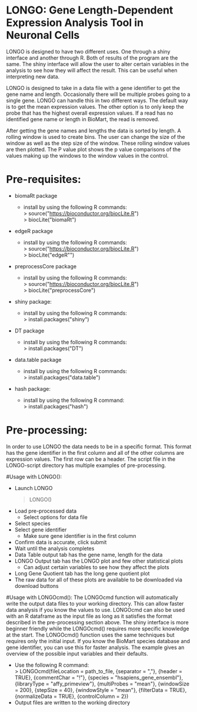 

# LONGO: Gene Length-Dependent Expression Analysis Tool in Neuronal Cells

LONGO is designed to have two different uses. One through a shiny interface 
and another through R. Both of results of the program are 
the same. The shiny interface will allow the user to alter certain variables
in the analysis to see how they will affect the result. This can be 
useful when interpreting new data. 

LONGO is designed to take in a data file with a gene identifier to get 
the gene name and length. Occasionally there will be multiple probes going
to a single gene. LONGO can handle this in two different ways. The default way
is to get the mean expression values. The other option is to only keep the
probe that has the highest overall expression values. If a read has no
identified gene name or length in BioMart, the read is removed. 

After getting the gene names and lengths the data is sorted by length. A
rolling window is used to create bins. The user can change the size of the
window as well as the step size of the window. These rolling window values 
are then plotted. The P value plot shows the p value comparisons of the values
making up the windows to the window values in the control. 


# Pre-requisites:

*   biomaRt package
    *   install by using the following R commands:  
            > source("https://bioconductor.org/biocLite.R")  
            > biocLite("biomaRt")
*   edgeR package
    *   install by using the following R commands:  
            > source("https://bioconductor.org/biocLite.R")  
            > biocLite("edgeR"")
*   preprocessCore package
    *   install by using the following R commands:  
            > source("https://bioconductor.org/biocLite.R")  
            > biocLite("preprocessCore")
*   shiny package:
    *   install by using the following R commands:  
            > install.packages("shiny")  
*   DT package
    *   install by using the following R commands:  
            > install.packages("DT")  
*   data.table package
    *   install by using the following R commands:  
            > install.packages("data.table")

*   hash package:
    *   install by using the following R command:  
            > install.packages("hash")



# Pre-processing:
In order to use LONGO the data needs to be in a specific format. This format
has the gene identifier in the first column and all of the other columns are 
expression values. The first row can be a header. The script file in the LONGO-script
directory has multiple examples of pre-processing.


#Usage with LONGO():
- Launch LONGO 
    > LONGO() 
- Load pre-processed data
    - Select options for data file
- Select species
- Select gene identifier
    - Make sure gene identifier is in the first column
- Confirm data is accurate, click submit
- Wait until the analysis completes
- Data Table output tab has the gene name, length for the data
- LONGO Output tab has the LONGO plot and few other statistical plots
    - Can adjust certain variables to see how they affect the plots
- Long Gene Quotient tab has the long gene quotient plot
- The raw data for all of these plots are available to be downloaded 
via download buttons

#Usage with LONGOcmd():
The LONGOcmd function will automatically write the output data files to your
working directory. This can allow faster data analysis if you know the values
to use. LONGOcmd can also be used with an R dataframe as the input file as long
as it satisfies the format described in the pre-processing section above.
The shiny interface is more beginner friendly while the LONGOcmd()
requires more specific knowledge at the start. The LONGOcmd() function uses
the same techniques but requires only the initial input. If you know the BioMart
species database and gene identifier, you can use this for faster analysis.
The example gives an overview of the possible input variables and their
defaults. 
*   Use the following R command:  
        > LONGOcmd(fileLocation = path_to_file, {separator = ","},
            {header = TRUE}, {commentChar = "!"},
            {species = "hsapiens_gene_ensembl"}, 
            {libraryType = "affy_primeview"}, {multiProbes = "mean"},
            {windowSize = 200}, {stepSize = 40}, {windowStyle = "mean"},
            {filterData = TRUE}, {normalizeData = TRUE}, {controlColumn = 2})
*   Output files are written to the working directory
